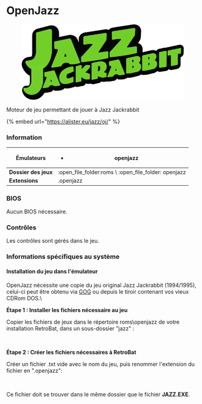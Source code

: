 # OpenJazz

<div align="left"><figure><img src="https://raw.githubusercontent.com/fabricecaruso/es-theme-carbon/refs/heads/master/art/logos/openjazz.svg" alt=""><figcaption></figcaption></figure></div>

Moteur de jeu permettant de jouer à Jazz Jackrabbit

{% embed url="https://alister.eu/jazz/oj/" %}

### Information <a href="#information" id="information"></a>

| **Émulateurs**       | <ul><li>openjazz</li></ul>                                 |
| -------------------- | ---------------------------------------------------------- |
| **Dossier des jeux** | :open\_file\_folder:roms \ :open\_file\_folder: openjazz​  |
| **Extensions**       | .openjazz                                                  |

### BIOS <a href="#bios-information" id="bios-information"></a>

Aucun BIOS nécessaire.

### Contrôles <a href="#controles" id="controles"></a>

Les contrôles sont gérés dans le jeu.

### Informations spécifiques au système <a href="#informations-specifiques-au-systeme" id="informations-specifiques-au-systeme"></a>

#### Installation du jeu dans l'émulateur <a href="#install-game-in-the-emulator" id="install-game-in-the-emulator"></a>

OpenJazz nécessite une copie du jeu original Jazz Jackrabbit (1994/1995), celui-ci peut être obtenu via [GOG](https://www.gog.com/fr/game/jazz_jackrabbit_collection) ou depuis le tiroir contenant vos vieux CDRom DOS.\


**Étape 1 : Installer les fichiers nécessaire au jeu**

Copier les fichiers de jeux dans le répertoire roms\openjazz de votre installation RetroBat, dans un sous-dossier "jazz" :

<div align="left"><figure><img src="https://i.imgur.com/lPqU55R.png" alt=""><figcaption></figcaption></figure></div>

**Étape 2 : Créer les fichiers nécessaires à RetroBat**

Créer un fichier .txt vide avec le nom du jeu, puis renommer l'extension du fichier en ".openjazz":

<div align="left"><figure><img src="https://i.imgur.com/f0eqO33.png" alt=""><figcaption></figcaption></figure></div>

Ce fichier doit se trouver dans le même dossier que le fichier **JAZZ.EXE**.
